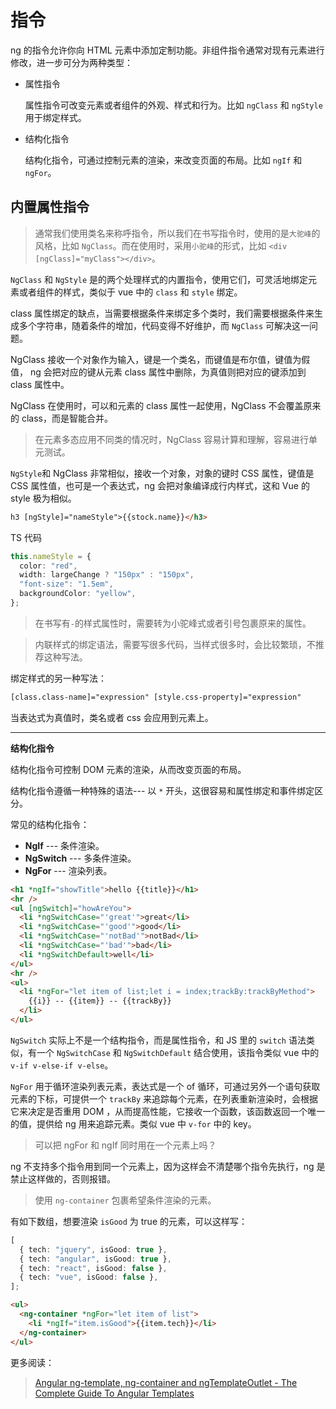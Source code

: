 <!--
 * @Description: 指令
 * @Date: 2020-10-05 13:01:16 +0800
 * @Author: JackChouMine
 * @LastEditTime: 2020-12-25 23:42:01 +0800
 * @LastEditors: JackChou
-->

# 指令

ng 的指令允许你向 HTML 元素中添加定制功能。非组件指令通常对现有元素进行修改，进一步可分为两种类型：

- 属性指令

  属性指令可改变元素或者组件的外观、样式和行为。比如 `ngClass` 和 `ngStyle` 用于绑定样式。

- 结构化指令

  结构化指令，可通过控制元素的渲染，来改变页面的布局。比如 `ngIf` 和 `ngFor`。

## 内置属性指令

> 通常我们使用类名来称呼指令，所以我们在书写指令时，使用的是`大驼峰`的风格，比如 `NgClass`。而在使用时，采用`小驼峰`的形式，比如 `<div [ngClass]="myClass"></div>`。

`NgClass` 和 `NgStyle` 是的两个处理样式的内置指令，使用它们，可灵活地绑定元素或者组件的样式，类似于 vue 中的 `class` 和 `style` 绑定。

class 属性绑定的缺点，当需要根据条件来绑定多个类时，我们需要根据条件来生成多个字符串，随着条件的增加，代码变得不好维护，而 `NgClass` 可解决这一问题。

NgClass 接收一个对象作为输入，键是一个类名，而键值是布尔值，键值为假值， ng 会把对应的键从元素 class 属性中删除，为真值则把对应的键添加到 class 属性中。

NgClass 在使用时，可以和元素的 class 属性一起使用，NgClass 不会覆盖原来的 class，而是智能合并。

> 在元素多态应用不同类的情况时，NgClass 容易计算和理解，容易进行单元测试。

`NgStyle`和 NgClass 非常相似，接收一个对象，对象的键时 CSS 属性，键值是 CSS 属性值，也可是一个表达式，ng 会把对象编译成行内样式，这和 Vue 的 style 极为相似。

```html
h3 [ngStyle]="nameStyle">{{stock.name}}</h3>
```

TS 代码

```ts
this.nameStyle = {
  color: "red",
  width: largeChange ? "150px" : "150px",
  "font-size": "1.5em",
  backgroundColor: "yellow",
};
```

> 在书写有`-`的样式属性时，需要转为小驼峰式或者引号包裹原来的属性。

> 内联样式的绑定语法，需要写很多代码，当样式很多时，会比较繁琐，不推荐这种写法。

绑定样式的另一种写法：

```html
[class.class-name]="expression" [style.css-property]="expression"
```

当表达式为真值时，类名或者 css 会应用到元素上。

---

**结构化指令**

结构化指令可控制 DOM 元素的渲染，从而改变页面的布局。

结构化指令遵循一种特殊的语法--- 以 `*` 开头，这很容易和属性绑定和事件绑定区分。

常见的结构化指令：

- **NgIf** --- 条件渲染。
- **NgSwitch** --- 多条件渲染。
- **NgFor** --- 渲染列表。

```html
<h1 *ngIf="showTitle">hello {{title}}</h1>
<hr />
<ul [ngSwitch]="howAreYou">
  <li *ngSwitchCase="'great'">great</li>
  <li *ngSwitchCase="'good'">good</li>
  <li *ngSwitchCase="'notBad'">notBad</li>
  <li *ngSwitchCase="'bad'">bad</li>
  <li *ngSwitchDefault>well</li>
</ul>
<hr />
<ul>
  <li *ngFor="let item of list;let i = index;trackBy:trackByMethod">
    {{i}} -- {{item}} -- {{trackBy}}
  </li>
</ul>
```

`NgSwitch` 实际上不是一个结构指令，而是属性指令，和 JS 里的 `switch` 语法类似，有一个 `NgSwitchCase` 和 `NgSwitchDefault` 结合使用，该指令类似 vue 中的 `v-if v-else-if v-else`。

`NgFor` 用于循环渲染列表元素，表达式是一个 of 循环，可通过另外一个语句获取元素的下标，可提供一个 `trackBy` 来追踪每个元素，在列表重新渲染时，会根据它来决定是否重用 DOM ，从而提高性能，它接收一个函数，该函数返回一个唯一的值，提供给 ng 用来追踪元素。类似 vue 中 `v-for` 中的 key。

> 可以把 ngFor 和 ngIf 同时用在一个元素上吗？

ng 不支持多个指令用到同一个元素上，因为这样会不清楚哪个指令先执行，ng 是禁止这样做的，否则报错。

> 使用 `ng-container` 包裹希望条件渲染的元素。

有如下数组，想要渲染 `isGood` 为 true 的元素，可以这样写：

```ts
[
  { tech: "jquery", isGood: true },
  { tech: "angular", isGood: true },
  { tech: "react", isGood: false },
  { tech: "vue", isGood: false },
];
```

```html
<ul>
  <ng-container *ngFor="let item of list">
    <li *ngIf="item.isGood">{{item.tech}}</li>
  </ng-container>
</ul>
```

更多阅读：

> [Angular ng-template, ng-container and ngTemplateOutlet - The Complete Guide To Angular Templates](https://blog.angular-university.io/angular-ng-template-ng-container-ngtemplateoutlet/)

